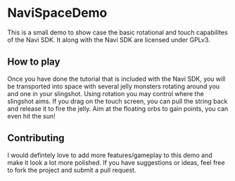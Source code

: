 # NaviSpaceDemo

This is a small demo to show case the basic rotational and touch capabilites of the Navi SDK. It along with the Navi SDK are licensed under GPLv3.

## How to play

Once you have done the tutorial that is included with the Navi SDK, you will be transported into space with several jelly monsters rotating around you and one in your slingshot. Using rotation you may control where the slingshot aims. If you drag on the touch screen, you can pull the string back and release it to fire the jelly. Aim at the floating orbs to gain points, you can even hit the sun!

## Contributing

I would defintely love to add more features/gameplay to this demo and make it look a lot more polished. If you have suggestions or ideas, feel free to fork the project and submit a pull request.
